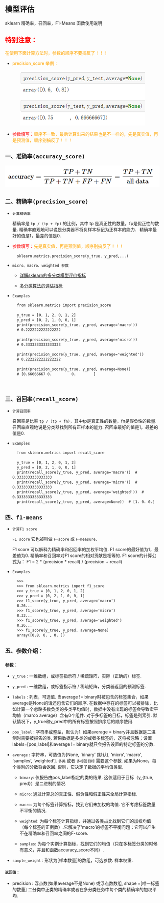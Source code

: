 # `模型评估`

sklearn 精确率，召回率，F1-Means 函数使用说明

## <font color = red> 特别注意：</font>


<font color = orange>在使用下面计算方法时，参数的顺序不要搞反了！！！

* precision_score 举例：</font>

<div align='center'><img src='./static/顺序.jpg'> </div>


* <font color = red>参数填写：</font><font color = orange>顺序不一致，最后计算出来的结果也是不一样的，先是真实值，再是预测值，顺序别搞反了！！！</font>


## `一、准确率(accuracy_score)`

<div align='center'><img src='./static/acc.jpg'> </div>


## `二、精确率(precision_score)`

* `计算精确率`
 

    精确率是 `tp / (tp + fp)` 的比例，其中 tp 是真正性的数量，fp是假正性的数量. 精确率直观地可以说是分类器不将负样本标记为正样本的能力.
 
    精确率最好的值是1，最差的值是0.

* <font color = red>参数填写：</font><font color = orange>先是真实值，再是预测值，顺序别搞反了！！！</font>


        sklearn.metrics.precision_score(y_true, y_pred,...)

*  `micro、macro、weighted 参数`

    * [详解sklearn的多分类模型评价指标](https://zhuanlan.zhihu.com/p/59862986)

    * [多分类算法的评估指标](https://www.jianshu.com/p/103b3015802f)

* `Examples`

        from sklearn.metrics import precision_score

        y_true = [0, 1, 2, 0, 1, 2]
        y_pred = [0, 2, 1, 0, 0, 1]
        print(precision_score(y_true, y_pred, average='macro'))  
        # 0.2222222222222222

        print(precision_score(y_true, y_pred, average='micro'))  
        # 0.3333333333333333

        print(precision_score(y_true, y_pred, average='weighted'))  
        # 0.2222222222222222

        print(precision_score(y_true, y_pred, average=None))  
        # [0.66666667 0.         0.        ]

 


## `三、召回率(recall_score)`

* `计算召回率`
 
    召回率是比率 `tp / (tp + fn)`，其中tp是真正性的数量，fn是假负性的数量. 召回率直观地说是分类器找到所有正样本的能力.
    召回率最好的值是1，最差的值是0.

* `Examples`

        from sklearn.metrics import recall_score

        y_true = [0, 1, 2, 0, 1, 2]
        y_pred = [0, 2, 1, 0, 0, 1]
        print(recall_score(y_true, y_pred, average='macro'))  # 0.3333333333333333
        print(recall_score(y_true, y_pred, average='micro'))  # 0.3333333333333333
        print(recall_score(y_true, y_pred, average='weighted'))  # 0.3333333333333333
        print(recall_score(y_true, y_pred, average=None))  # [1. 0. 0.]





##  `四、f1-means`


* `计算F1 score`

    `F1 score` 它也被叫做 `F-score` 或 `F-measure.`

    F1 score 可以解释为精确率和召回率的加权平均值. F1 score的最好值为1，最差值为0. 精确率和召回率对F1 score的相对贡献是相等的. F1 score的计算公式为：
    F1 = 2 * (precision * recall) / (precision + recall)


* `Examples`

        >>>
        >>> from sklearn.metrics import f1_score
        >>> y_true = [0, 1, 2, 0, 1, 2]
        >>> y_pred = [0, 2, 1, 0, 0, 1]
        >>> f1_score(y_true, y_pred, average='macro')  
        0.26...
        >>> f1_score(y_true, y_pred, average='micro')  
        0.33...
        >>> f1_score(y_true, y_pred, average='weighted')  
        0.26...
        >>> f1_score(y_true, y_pred, average=None)
        array([0.8, 0. , 0. ])



## `五、参数介绍：`

### `参数：`

* `y_true` : 一维数组，或标签指示符 / 稀疏矩阵，实际（正确的）标签.

* `y_pred` : 一维数组，或标签指示符 / 稀疏矩阵，分类器返回的预测标签.

* `labels` : 列表，可选值. 当average != binary时被包含的标签集合，如果average是None的话还包含它们的顺序. 在数据中存在的标签可以被排除，比如计算一个忽略多数负类的多类平均值时，数据中没有出现的标签会导致宏平均值（marco average）含有0个组件. 对于多标签的目标，标签是列索引. 默认情况下，y_true和y_pred中的所有标签按照排序后的顺序使用.

* `pos_label` : 字符串或整型，默认为1. 如果average = binary并且数据是二进制时需要被报告的类. 若果数据是多类的或者多标签的，这将被忽略；设置labels=[pos_label]和average != binary就只会报告设置的特定标签的分数.

* `average` : 字符串，可选值为[None, ‘binary’ (默认), ‘micro’, ‘macro’, ‘samples’, ‘weighted’]. `多类` 或者 `多标签目标` 需要这个参数. 如果为None，每个类别的分数将会返回. 否则，它决定了数据的平均值类型.

    * `binary`: 仅报告由pos_label指定的类的结果. 这仅适用于目标（y_{true, pred}）是二进制的情况.

    * `micro`: 通过计算总的真正性、假负性和假正性来全局计算指标.

    * `macro`: 为每个标签计算指标，找到它们未加权的均值. 它不考虑标签数量不平衡的情况.

    * `weighted`: 为每个标签计算指标，并通过各类占比找到它们的加权均值（每个标签的正例数）.它解决了’macro’的标签不平衡问题；它可以产生不在精确率和召回率之间的F-score.

    * `samples`: 为每个实例计算指标，找到它们的均值（只在多标签分类的时候有意义，并且和函数accuracy_score不同）.

* `sample_weight` : 形状为[样本数量]的数组，可选参数. 样本权重.

#### `返回值：`

* precision : 浮点数(如果average不是None) 或浮点数数组, shape =[唯一标签的数量]
    二分类中正类的精确率或者在多分类任务中每个类的精确率的加权平均.

